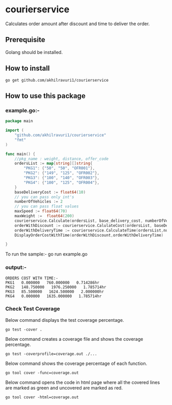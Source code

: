 # courierservice

Calculates order amount after discount and time to deliver the order.

## Prerequisite

Golang should be installed.

## How to install

```
go get github.com/akhilravuri1/courierservice

```

## How to use this package

### example.go:-

```go
package main

import (
	"github.com/akhilravuri1/courierservice"
	"fmt"
)

func main() {
    //pkg_name : weight, distance, offer_code
    ordersList := map[string][]string{
		"PKG1": {"50", "50", "OFR001"},
		"PKG2": {"149", "125", "OFR002"},
		"PKG3": {"100", "140", "OFR003"},
		"PKG4": {"100", "125", "OFR004"},
	}
    baseDeliveryCost := float64(10)
    // you can pass only int's
    numberOfVehicles := 2
    // you can pass float values
    maxSpeed := float64(70)
    maxWeight :=  float64(200)
    courierservice.Calculate(ordersList, base_delivery_cost, numberOfVehicles, maxSpeed, maxWeight)
    orderWithDiscount := courierservice.CalulateCost(ordersList, baseDeliveryCost)
    orderWithDeliveryTime := courierservice.CalculateTime(ordersList,numberOfVehicles,maxSpeed,maxWeight)
    DisplayOrderCostWithTime(orderWithDiscount,orderWithDeliveryTime)

}
```
To run the sample:- go run example.go

### output:-
```
ORDERS COST WITH TIME:-
PKG1   0.000000   760.000000   0.714286hr
PKG2   148.750000   1976.250000   1.785714hr
PKG3   85.500000   1624.500000   2.000000hr
PKG4   0.000000   1635.000000   1.785714hr
```

### Check Test Coverage

Below command displays the test coverage percentage.
```
go test -cover . 
```
Below command creates a coverage file and shows the coverage percentage.
```
go test -coverprofile=coverage.out ./...
```
Below command shows the coverage percentage of each function.
```
go tool cover -func=coverage.out
```
Below command opens the code in html page where all the covered lines are marked as green and uncovered are marked as red.
```
go tool cover -html=coverage.out
```